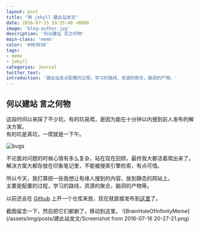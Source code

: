 ```yaml
---
layout: post
title: "用 jekyll 建此站发文"
date: 2016-07-15 19:35:48 +0800
image: 'blog-author.jpg'
description: '何以建站 言之何物'
main-class: 'memo'
color: '#9E9E9E'
tags:
- memo
- jekyll
categories: Journal
twitter_text:
introduction: '建此站发点配置的过程，学习的路线，资源的聚合，脑洞的产物。'
---
```

## 何以建站 言之何物

这段时间以来踩了不少坑，有的坑易爬，是因为能在十分钟以内搜到前人发布的解决方案。  
有的坑是真坑，一爬就是一下午。  

![bugs](/assets/img/posts/建此站发文/Screenshot-from-2016-07-16-20-04-50.png)

不论面对问题的时候心情有多么复杂，站在现在回顾，最终我大都活着爬出来了。  
解决方案大都存放在印象笔记里，不能被搜索引擎检索，有点可惜。  

所以今天，我打算把一些我想让有缘人搜到的内容，放到静态的网站上。  
主要是配置的过程，学习的路线，资源的聚合，脑洞的产物等。  

以前还会在 [Github](https://github.com/linonetwo) 上开一个仓库来放，现在就直接发布到[这里](https://linonetwo.github.io/)了。  

截图留念一下，然后把它们都删了，移动到这里。
![BrainHoleOfInfinityMeme](/assets/img/posts/建此站发文/Screenshot from 2016-07-16 20-27-21.png)
